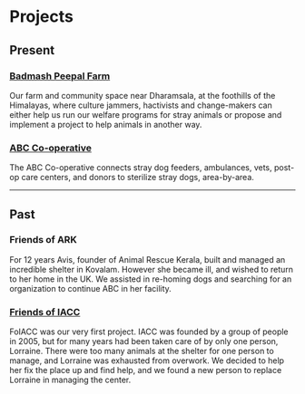 [//]: # (comments)

Projects
=========

Present
-----------
### [Badmash Peepal Farm](?about "About" )
Our farm and community space near Dharamsala, at the foothills of the Himalayas, where culture jammers, hactivists and change-makers can either help us run our welfare programs for stray animals or propose and implement a project to help animals in another way.

### [ABC Co-operative](?ABC-Cooperative "ABC Co-operative" )
The ABC Co-operative connects stray dog feeders, ambulances, vets, post-op care centers, and donors to sterilize stray dogs, area-by-area.

-------------------------

Past
----------
### Friends of ARK
For 12 years Avis, founder of Animal Rescue Kerala, built and managed an incredible shelter in Kovalam. However she became ill, and wished to return to her home in the UK. We assisted in re-homing dogs and searching for an organization to continue ABC in her facility.



### [Friends of IACC](http://foiacc.worldlywags.org/ "FOIACC" )
FoIACC was our very first project. IACC was founded by a group of people in 2005, but for many years had been taken care of by only one person, Lorraine. There were too many animals at the shelter for one person to manage, and Lorraine was exhausted from overwork. We decided to help her fix the place up and find help, and we found a new person to replace Lorraine in managing the center.
